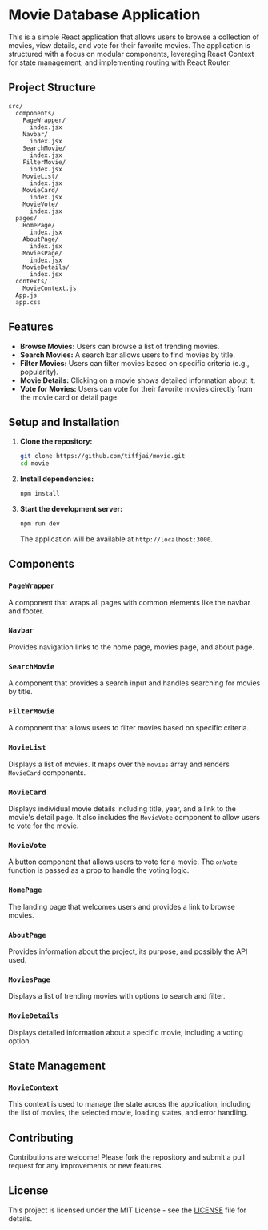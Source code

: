 

# Movie Database Application

This is a simple React application that allows users to browse a collection of movies, view details, and vote for their favorite movies. The application is structured with a focus on modular components, leveraging React Context for state management, and implementing routing with React Router.

## Project Structure

```plaintext
src/
  components/
    PageWrapper/
      index.jsx
    Navbar/
      index.jsx
    SearchMovie/
      index.jsx
    FilterMovie/
      index.jsx
    MovieList/
      index.jsx
    MovieCard/
      index.jsx
    MovieVote/
      index.jsx
  pages/
    HomePage/
      index.jsx
    AboutPage/
      index.jsx
    MoviesPage/
      index.jsx
    MovieDetails/
      index.jsx
  contexts/
    MovieContext.js
  App.js
  app.css
```

## Features

- **Browse Movies:** Users can browse a list of trending movies.
- **Search Movies:** A search bar allows users to find movies by title.
- **Filter Movies:** Users can filter movies based on specific criteria (e.g., popularity).
- **Movie Details:** Clicking on a movie shows detailed information about it.
- **Vote for Movies:** Users can vote for their favorite movies directly from the movie card or detail page.

## Setup and Installation

1. **Clone the repository:**

   ```bash
   git clone https://github.com/tiffjai/movie.git
   cd movie
   ```

2. **Install dependencies:**

   ```bash
   npm install
   ```

3. **Start the development server:**

   ```bash
   npm run dev
   ```

   The application will be available at `http://localhost:3000`.

## Components

### `PageWrapper`
A component that wraps all pages with common elements like the navbar and footer.

### `Navbar`
Provides navigation links to the home page, movies page, and about page.

### `SearchMovie`
A component that provides a search input and handles searching for movies by title.

### `FilterMovie`
A component that allows users to filter movies based on specific criteria.

### `MovieList`
Displays a list of movies. It maps over the `movies` array and renders `MovieCard` components.

### `MovieCard`
Displays individual movie details including title, year, and a link to the movie's detail page. It also includes the `MovieVote` component to allow users to vote for the movie.

### `MovieVote`
A button component that allows users to vote for a movie. The `onVote` function is passed as a prop to handle the voting logic.

### `HomePage`
The landing page that welcomes users and provides a link to browse movies.

### `AboutPage`
Provides information about the project, its purpose, and possibly the API used.

### `MoviesPage`
Displays a list of trending movies with options to search and filter.

### `MovieDetails`
Displays detailed information about a specific movie, including a voting option.

## State Management

### `MovieContext`
This context is used to manage the state across the application, including the list of movies, the selected movie, loading states, and error handling.

## Contributing

Contributions are welcome! Please fork the repository and submit a pull request for any improvements or new features.

## License

This project is licensed under the MIT License - see the [LICENSE](LICENSE) file for details.

